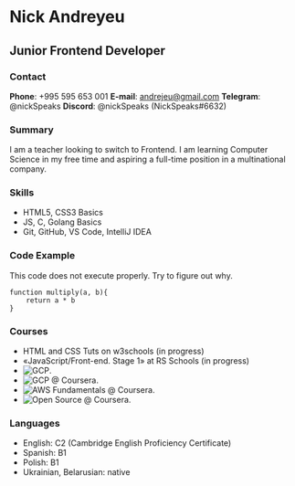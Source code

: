 #	Nick Andreyeu

##	Junior Frontend Developer

###	Contact

**Phone**: +995 595 653 001
**E-mail**: andrejeu@gmail.com
**Telegram**: @nickSpeaks
**Discord**: @nickSpeaks (NickSpeaks#6632)

###	Summary
I am a teacher looking to switch to Frontend. I am learning Computer Science in my free time and aspiring a full-time position in a multinational company.

###	Skills
* HTML5, CSS3 Basics
* JS, C, Golang Basics
* Git, GitHub, VS Code, IntelliJ IDEA

###	Code Example

This code does not execute properly. Try to figure out why.

```
function multiply(a, b){ 
	return a * b 
}
```

###	Courses
* HTML and CSS Tuts on w3schools (in progress)
* «JavaScript/Front-end. Stage 1» at RS Schools (in progress)
* ![GCP](https://www.cloudskillsboost.google/public_profiles/b5e6c09d-52e5-4efc-af53-2ffbb449b53d/).
* ![GCP @ Coursera](https://www.coursera.org/account/accomplishments/specialization/certificate/A96SCZMWEG27/).
* ![AWS Fundamentals @ Coursera](https://www.coursera.org/account/accomplishments/specialization/certificate/T62B438T67Q8/).
* ![Open Source @ Coursera](https://www.credly.com/badges/d29b6f5a-e5c3-4d9b-b396-27a8690852da/).

###	Languages
* English: C2 (Cambridge English Proficiency Certificate)
* Spanish: B1
* Polish: B1
* Ukrainian, Belarusian: native